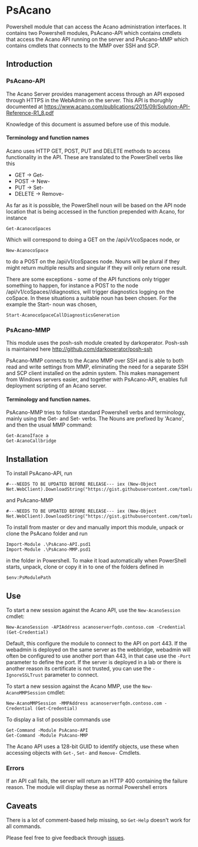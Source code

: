 # PsAcano
Powershell module that can access the Acano administration interfaces. It contains two Powershell modules, PsAcano-API which contains cmdlets that access the Acano API running on the server and PsAcano-MMP which contains cmdlets that connects to the MMP over SSH and SCP.

## Introduction
### PsAcano-API
The Acano Server provides management access through an API exposed through HTTPS in the WebAdmin on the server. This API is thorughly documented at https://www.acano.com/publications/2015/09/Solution-API-Reference-R1_8.pdf

Knowledge of this document is assumed before use of this module.

#### Terminology and function names
Acano uses HTTP GET, POST, PUT and DELETE methods to access functionality in the API. These are translated to the PowerShell verbs like this

- GET     -> Get-
- POST    -> New-
- PUT     -> Set-
- DELETE  -> Remove-

As far as it is possible, the PowerShell noun will be based on the API node location that is being accessed in the function prepended with Acano, for instance

```posh
Get-AcanocoSpaces
```
Which will correspond to doing a GET on the /api/v1/coSpaces node, or

```posh
New-AcanocoSpace
```
to do a POST on the /api/v1/coSpaces node. Nouns will be plural if they might return multiple results and singular if they will only return one result.

There are some exceptions - some of the API functions only trigger something to happen, for instance a POST to the node /api/v1/coSpaces/<coSpace id>/diagnostics, will trigger diagnostics logging on the coSpace. In these situations a suitable noun has been chosen. For the example the Start- noun was chosen,

```posh
Start-AcanocoSpaceCallDiagnosticsGeneration
```
### PsAcano-MMP
This module uses the posh-ssh module created by darkoperator. Posh-ssh is maintained here http://github.com/darkoperator/posh-ssh

PsAcano-MMP connects to the Acano MMP over SSH and is able to both read and write settings from MMP, eliminating the need for a separate SSH and SCP client installed on the admin system. This makes management from Windows servers easier, and together with PsAcano-API, enables full deployment scripting of an Acano server.   

#### Terminology and function names.
PsAcano-MMP tries to follow standard Powershell verbs and terminology, mainly using the Get- and Set- verbs. The Nouns are prefixed by 'Acano', and then the usual MMP command:

```posh
Get-AcanoIface a
Get-AcanoCallbridge
```

## Installation

To install PsAcano-API, run
```posh
#---NEEDS TO BE UPDATED BEFORE RELEASE--- iex (New-Object Net.WebClient).DownloadString("https://gist.githubusercontent.com/tomlarse/5f43bbe0e763cea379ca/raw/c30b59c64a309e7433531c2b33675d7ad6887f98/installmodule")
```
and PsAcano-MMP
```posh
#---NEEDS TO BE UPDATED BEFORE RELEASE--- iex (New-Object Net.WebClient).DownloadString("https://gist.githubusercontent.com/tomlarse/5f43bbe0e763cea379ca/raw/c30b59c64a309e7433531c2b33675d7ad6887f98/installmodule")
```


To install from master or dev and manually import this module, unpack or clone the PsAcano folder and run

```posh
Import-Module .\PsAcano-API.psd1
Import-Module .\PsAcano-MMP.psd1
```

in the folder in Powershell. To make it load automatically when PowerShell starts, unpack, clone or copy it in to one of the folders defined in 

```posh
$env:PsModulePath
```

## Use

To start a new session against the Acano API, use the `New-AcanoSession` cmdlet:

```posh
New-AcanoSession -APIAddress acanoserverfqdn.contoso.com -Credential (Get-Credential)
```

Default, this configure the module to connect to the API on port 443. If the webadmin is deployed on the same server as the webbridge, webadmin will often be configured to use another port than 443, in that case use the `-Port` parameter to define the port. If the server is deployed in a lab or there is another reason its certificate is not trusted, you can use the `-IgnoreSSLTrust` parameter to connect.

To start a new session against the Acano MMP, use the `New-AcanoMMPSession` cmdlet:

```posh
New-AcanoMMPSession -MMPAddress acanoserverfqdn.contoso.com -Credential (Get-Credential)
```

To display a list of possible commands use

```posh
Get-Command -Module PsAcano-API
Get-Command -Module PsAcano-MMP
```

The Acano API uses a 128-bit GUID to identify objects, use these when accessing objects with `Get-`, `Set-` and `Remove-` Cmdlets.

### Errors
If an API call fails, the server will return an HTTP 400 containing the failure reason. The module will display these as normal Powershell errors

## Caveats

There is a lot of comment-based help missing, so `Get-Help` doesn't work for all commands.

Please feel free to give feedback through [issues](https://github.com/tomlarse/PsAcano/issues).
